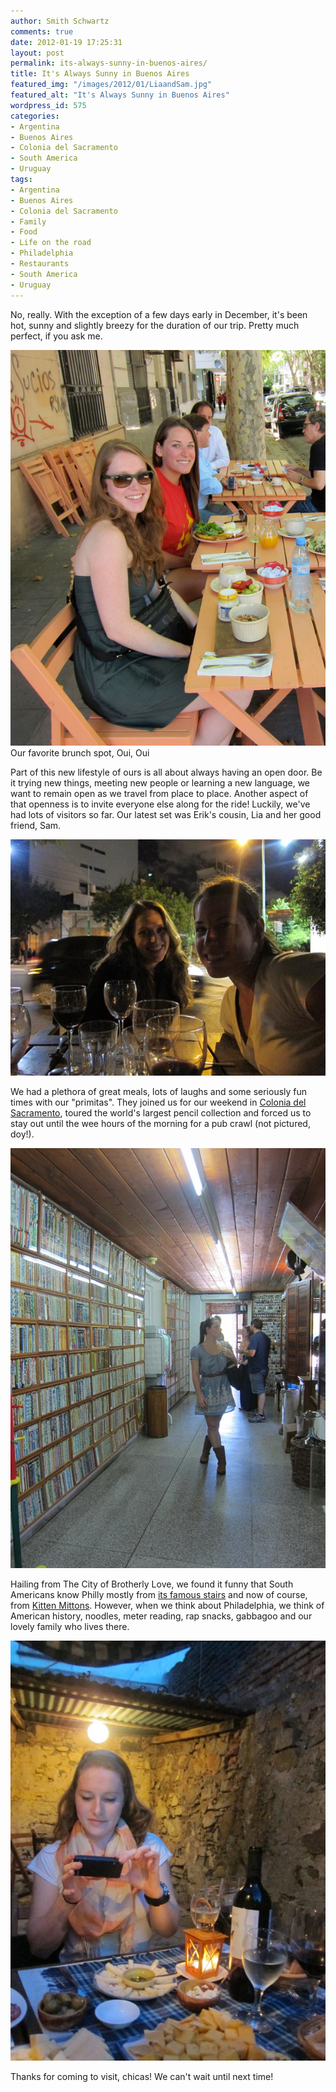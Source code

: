 ```yaml
---
author: Smith Schwartz
comments: true
date: 2012-01-19 17:25:31
layout: post
permalink: its-always-sunny-in-buenos-aires/
title: It's Always Sunny in Buenos Aires
featured_img: "/images/2012/01/LiaandSam.jpg"
featured_alt: "It's Always Sunny in Buenos Aires"
wordpress_id: 575
categories:
- Argentina
- Buenos Aires
- Colonia del Sacramento
- South America
- Uruguay
tags:
- Argentina
- Buenos Aires
- Colonia del Sacramento
- Family
- Food
- Life on the road
- Philadelphia
- Restaurants
- South America
- Uruguay
---
```


No, really. With the exception of a few days early in December, it's been hot, sunny and slightly breezy for the duration of our trip. Pretty much perfect, if you ask me. 

![](/images/2012/01/IMG_61991.jpg)
Our favorite brunch spot, Oui, Oui

Part of this new lifestyle of ours is all about always having an open door. Be it trying new things, meeting new people or learning a new language, we want to remain open as we travel from place to place. Another aspect of that openness is to invite everyone else along for the ride! Luckily, we've had lots of visitors so far. Our latest set was Erik's cousin, Lia and her good friend, Sam.

![](/images/2012/01/IMG_6194.jpg)

We had a plethora of great meals, lots of laughs and some seriously fun times with our "primitas". They joined us for our weekend in [Colonia del Sacramento](http://schwartzography.com/2012/01/buen-suspiro-in-colonia-del-sacramento/), toured the world's largest pencil collection and forced us to stay out until the wee hours of the morning for a pub crawl (not pictured, doy!).

![](/images/2012/01/IMG_6071.jpg)

Hailing from The City of Brotherly Love, we found it funny that South Americans know Philly mostly from [its famous stairs](http://www.youtube.com/watch?v=GWFjD_e9OAg) and now of course, from [Kitten Mittons](http://www.youtube.com/watch?v=XY-qxa4rMGc). However, when we think about Philadelphia, we think of American history, noodles, meter reading, rap snacks, gabbagoo and our lovely family who lives there.

![](/images/2012/01/IMG_6035.jpg)

Thanks for coming to visit, chicas! We can't wait until next time!



